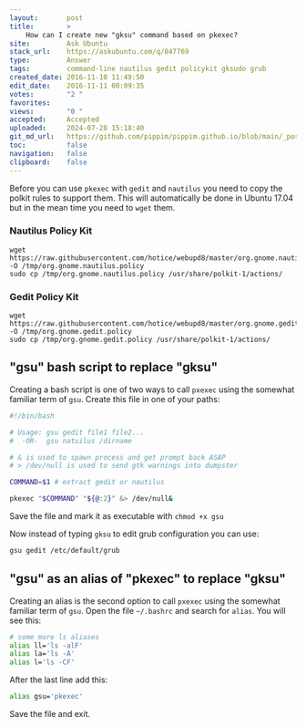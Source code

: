 ```yaml
---
layout:       post
title:        >
    How can I create new "gksu" command based on pkexec?
site:         Ask Ubuntu
stack_url:    https://askubuntu.com/q/847769
type:         Answer
tags:         command-line nautilus gedit policykit gksudo grub
created_date: 2016-11-10 11:49:50
edit_date:    2016-11-11 00:09:35
votes:        "2 "
favorites:    
views:        "0 "
accepted:     Accepted
uploaded:     2024-07-28 15:18:40
git_md_url:   https://github.com/pippim/pippim.github.io/blob/main/_posts/2016/2016-11-10-How-can-I-create-new-_gksu_-command-based-on-pkexec_.md
toc:          false
navigation:   false
clipboard:    false
---
```


Before you can use `pkexec` with `gedit` and `nautilus` you need to copy the polkit rules to support them. This will automatically be done in Ubuntu 17.04 but in the mean time you need to `wget` them.

### Nautilus Policy Kit

``` 
wget https://raw.githubusercontent.com/hotice/webupd8/master/org.gnome.nautilus.policy -O /tmp/org.gnome.nautilus.policy
sudo cp /tmp/org.gnome.nautilus.policy /usr/share/polkit-1/actions/
```

### Gedit Policy Kit

``` 
wget https://raw.githubusercontent.com/hotice/webupd8/master/org.gnome.gedit.policy -O /tmp/org.gnome.gedit.policy
sudo cp /tmp/org.gnome.gedit.policy /usr/share/polkit-1/actions/
```

## "gsu" bash script to replace "gksu"

Creating a bash script is one of two ways to call `pxexec` using the somewhat familiar term of `gsu`. Create this file in one of your paths:



``` bash
#!/bin/bash

# Usage: gsu gedit file1 file2...
#  -OR-  gsu natuilus /dirname

# & is used to spawn process and get prompt back ASAP
# > /dev/null is used to send gtk warnings into dumpster

COMMAND=$1 # extract gedit or nautilus

pkexec "$COMMAND" "${@:2}" &> /dev/null&
```

Save the file and mark it as executable with `chmod +x gsu`

Now instead of typing `gksu` to edit grub configuration you can use:

``` bash
gsu gedit /etc/default/grub
```

## "gsu" as an alias of "pkexec" to replace "gksu"

Creating an alias is the second option to call `pxexec` using the somewhat familiar term of `gsu`. Open the file `~/.bashrc` and search for `alias`. You will see this:

``` bash
# some more ls aliases
alias ll='ls -alF'
alias la='ls -A'
alias l='ls -CF'
```

After the last line add this:

``` bash
alias gsu='pkexec'
```

Save the file and exit.


